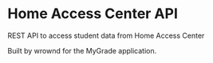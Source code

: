 # Home Access Center API
REST API to access student data from Home Access Center

Built by wrownd for the MyGrade application.

